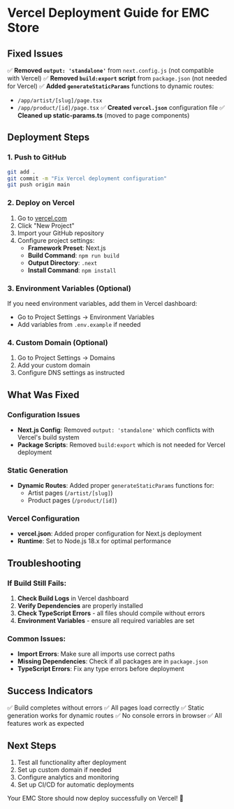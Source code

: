 # Vercel Deployment Guide for EMC Store

## Fixed Issues

✅ **Removed `output: 'standalone'`** from `next.config.js` (not compatible with Vercel)
✅ **Removed `build:export` script** from `package.json` (not needed for Vercel)
✅ **Added `generateStaticParams`** functions to dynamic routes:
   - `/app/artist/[slug]/page.tsx`
   - `/app/product/[id]/page.tsx`
✅ **Created `vercel.json`** configuration file
✅ **Cleaned up static-params.ts** (moved to page components)

## Deployment Steps

### 1. Push to GitHub
```bash
git add .
git commit -m "Fix Vercel deployment configuration"
git push origin main
```

### 2. Deploy on Vercel

1. Go to [vercel.com](https://vercel.com)
2. Click "New Project"
3. Import your GitHub repository
4. Configure project settings:
   - **Framework Preset**: Next.js
   - **Build Command**: `npm run build`
   - **Output Directory**: `.next`
   - **Install Command**: `npm install`

### 3. Environment Variables (Optional)

If you need environment variables, add them in Vercel dashboard:
- Go to Project Settings → Environment Variables
- Add variables from `.env.example` if needed

### 4. Custom Domain (Optional)

1. Go to Project Settings → Domains
2. Add your custom domain
3. Configure DNS settings as instructed

## What Was Fixed

### Configuration Issues
- **Next.js Config**: Removed `output: 'standalone'` which conflicts with Vercel's build system
- **Package Scripts**: Removed `build:export` which is not needed for Vercel deployment

### Static Generation
- **Dynamic Routes**: Added proper `generateStaticParams` functions for:
  - Artist pages (`/artist/[slug]`)
  - Product pages (`/product/[id]`)

### Vercel Configuration
- **vercel.json**: Added proper configuration for Next.js deployment
- **Runtime**: Set to Node.js 18.x for optimal performance

## Troubleshooting

### If Build Still Fails:

1. **Check Build Logs** in Vercel dashboard
2. **Verify Dependencies** are properly installed
3. **Check TypeScript Errors** - all files should compile without errors
4. **Environment Variables** - ensure all required variables are set

### Common Issues:

- **Import Errors**: Make sure all imports use correct paths
- **Missing Dependencies**: Check if all packages are in `package.json`
- **TypeScript Errors**: Fix any type errors before deployment

## Success Indicators

✅ Build completes without errors
✅ All pages load correctly
✅ Static generation works for dynamic routes
✅ No console errors in browser
✅ All features work as expected

## Next Steps

1. Test all functionality after deployment
2. Set up custom domain if needed
3. Configure analytics and monitoring
4. Set up CI/CD for automatic deployments

Your EMC Store should now deploy successfully on Vercel! 🚀